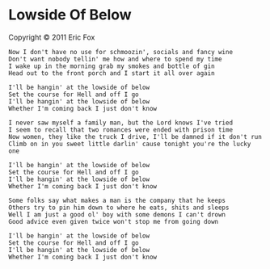 Lowside Of Below
================

Copyright &copy; 2011 Eric Fox

    Now I don't have no use for schmoozin', socials and fancy wine
    Don't want nobody tellin' me how and where to spend my time
    I wake up in the morning grab my smokes and bottle of gin
    Head out to the front porch and I start it all over again

    I'll be hangin' at the lowside of below
    Set the course for Hell and off I go
    I'll be hangin' at the lowside of below
    Whether I'm coming back I just don't know

    I never saw myself a family man, but the Lord knows I've tried
    I seem to recall that two romances were ended with prison time
    Now women, they like the truck I drive, I'll be damned if it don't run
    Climb on in you sweet little darlin' cause tonight you're the lucky one

    I'll be hangin' at the lowside of below
    Set the course for Hell and off I go
    I'll be hangin' at the lowside of below
    Whether I'm coming back I just don't know

    Some folks say what makes a man is the company that he keeps
    Others try to pin him down to where he eats, shits and sleeps
    Well I am just a good ol' boy with some demons I can't drown
    Good advice even given twice won't stop me from going down

    I'll be hangin' at the lowside of below
    Set the course for Hell and off I go
    I'll be hangin' at the lowside of below
    Whether I'm coming back I just don't know
